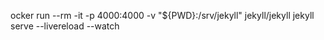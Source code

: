 

ocker run --rm -it -p 4000:4000 -v "${PWD}:/srv/jekyll" jekyll/jekyll jekyll serve --livereload --watch